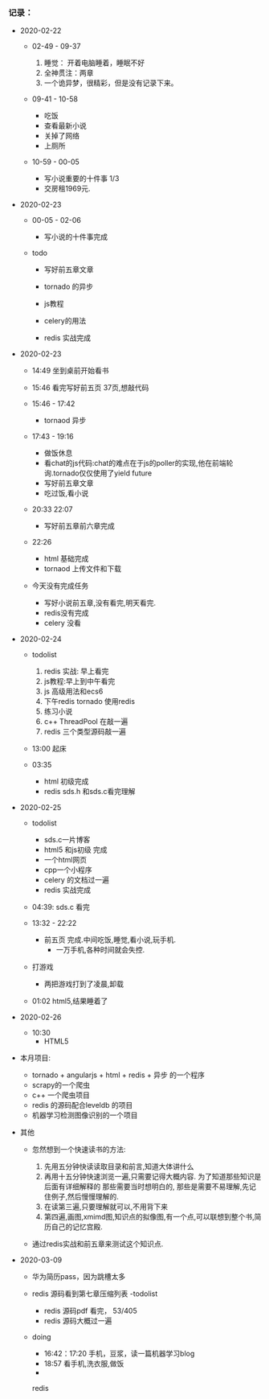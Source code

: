 ### 记录：
- 2020-02-22
	- 02-49 - 09-37
		1. 睡觉： 开着电脑睡着，睡眠不好
		2. 全神贯注：两章
		3. 一个诡异梦，很精彩，但是没有记录下来。

	- 09-41 - 10-58
		- 吃饭
		- 查看最新小说
		- 关掉了网络
		- 上厕所
	
	- 10-59 - 00-05
		- 写小说重要的十件事 1/3
		- 交房租1969元.

- 2020-02-23
	- 00-05 - 02-06
		- 写小说的十件事完成
		
	- todo
		- 写好前五章文章
		- tornado 的异步
		- js教程

		- celery的用法
		- redis 实战完成

- 2020-02-23 
	- 14:49 坐到桌前开始看书
	- 15:46 看完写好前五页 37页,想敲代码
	- 15:46 - 17:42
		- tornaod 异步

	- 17:43 - 19:16
		- 做饭休息
		- 看chat的js代码:chat的难点在于js的poller的实现,他在前端轮询.tornado仅仅使用了yield future
		- 写好前五章文章
		- 吃过饭,看小说

	- 20:33 22:07
		- 写好前五章前六章完成

	- 22:26
		- html 基础完成
		- tornaod 上传文件和下载

	- 今天没有完成任务
		- 写好小说前五章,没有看完,明天看完.
		- redis没有完成
		- celery 没看


- 2020-02-24
	- todolist
		1. redis 实战: 早上看完
		2. js教程:早上到中午看完
		3. js 高级用法和ecs6
		4. 下午redis tornado 使用redis
		5. 练习小说
		6. c++ ThreadPool 在敲一遍
		7. redis 三个类型源码敲一遍

	- 13:00 起床
	- 03:35 
		- html 初级完成
		- redis sds.h 和sds.c看完理解

- 2020-02-25
	- todolist
		- sds.c一片博客
		- html5 和js初级 完成
		- 一个html网页
		- cpp一个小程序
		- celery 的文档过一遍
		- redis 实战完成

	- 04:39: sds.c 看完
	- 13:32 - 22:22
		- 前五页 完成.中间吃饭,睡觉,看小说,玩手机.
			- 一万手机,各种时间就会失控.

	- 打游戏 
		- 两把游戏打到了凌晨,卸载

	- 01:02 html5,结果睡着了

- 2020-02-26
	- 10:30
		- HTML5
	


- 本月项目:
	- tornado + angularjs + html + redis + 异步 的一个程序
	- scrapy的一个爬虫
	- c++ 一个爬虫项目
	- redis 的源码配合leveldb 的项目
	- 机器学习检测图像识别的一个项目

- 其他
	- 忽然想到一个快速读书的方法:
		1. 先用五分钟快读读取目录和前言,知道大体讲什么
		2. 再用十五分钟快速浏览一遍,只需要记得大概内容.
			为了知道那些知识是后面有详细解释的
			那些需要当时想明白的,
			那些是需要不易理解,先记住例子,然后慢慢理解的.
		3. 在读第三遍,只要理解就可以,不用背下来
		4. 第四遍,画图,xmimd图,知识点的拟像图,有一个点,可以联想到整个书,简历自己的记忆宫殿.

	- 通过redis实战和前五章来测试这个知识点.


- 2020-03-09
	- 华为简历pass，因为跳槽太多
	- redis 源码看到第七章压缩列表
	-todolist
		- redis 源码pdf 看完， 53/405
		- redis 源码大概过一遍

	- doing
		- 16:42：17:20 手机，豆浆，读一篇机器学习blog
		- 18:57 看手机,洗衣服,做饭
		- 
		redis
